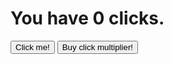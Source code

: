 <html>
<head>
</head>
<body>
  <h1>You have <span id="clicks">0</span> clicks.</h1>
  <button type="button" onclick="addClicks(1)">Click me!</button>
  <button type="button" onclick="addMultiplier(1)">Buy click multiplier!</button>
  <script>
    
    
    
    var multiplier = 1;
    function addMultiplier(amount) {
      multiplier = multiplier + amount;
    
  {
    
    
    var clicks = 0;
    
    function addClicks(amount) {
      clicks = clicks + amount * multiplier;
      document.getElementById("clicks").innerHTML = clicks;
   }
    
  </script>
</body>
</html>
